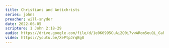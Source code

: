 ```yaml
---
title: Christians and Antichrists
series: johns
preacher: will-snyder
date: 2022-06-05
scripture: 1 John 2:18-29
audio: https://drive.google.com/file/d/1e0K6995CuAi2Q0i7vwARom5euQL_GaNv/view
video: https://youtu.be/XePtpJrqBg8
---
```

